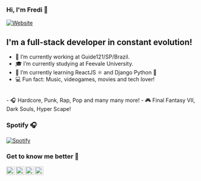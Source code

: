 ### Hi, I'm Fredi 😬

[![Website](https://img.shields.io/website?label=fredimaihub.dev&style=for-the-badge&url=https%3A%2F%2Ffredimaihub.dev)](https://fredimaihub.dev)

## I'm a full-stack developer in constant evolution!
- 🦾 I’m currently working at Guide121/SP/Brazil.
- 🎓 I’m currently studying at Feevale University.
- 🌱 I’m currently learning ReactJS ⚛ and Django Python 🐍
- 💻 Fun fact: Music, videogames, movies and tech lover!
<br />
- 🎧 Hardcore, Punk, Rap, Pop and many many more!
- 🎮 Final Fantasy VII, Dark Souls, Hyper Scape!

### Spotify 🎧
[![Spotify](https://spotify-playing.fredimaihub.vercel.app/api/spotify-playing)](https://open.spotify.com/user/fredi.maihub)

### Get to know me better 🧐
[<img align="left" alt="Fredi Maihub | Twitter" width="22px" src="https://cdn.jsdelivr.net/npm/simple-icons@v3/icons/twitter.svg" />][twitter]
[<img align="left" alt="Fredi Maihub | LinkedIn" width="22px" src="https://cdn.jsdelivr.net/npm/simple-icons@v3/icons/linkedin.svg" />][linkedin]
[<img align="left" alt="Fredi Maihub | Instagram" width="22px" src="https://cdn.jsdelivr.net/npm/simple-icons@v3/icons/instagram.svg" />][instagram]
[<img align="left" alt="Fredi Maihub | PSN" width="22px" src="https://cdn.jsdelivr.net/npm/simple-icons@3.5.0/icons/playstation.svg" />][psn]

<br />

[website]: https://fredimaihub.dev
[twitter]: https://twitter.com/fredoXIII
[instagram]: https://www.instagram.com/fredoXiii/
[psn]: https://my.playstation.com/profile/fredoXIII
[linkedin]: https://www.linkedin.com/in/frederico-maihub/
